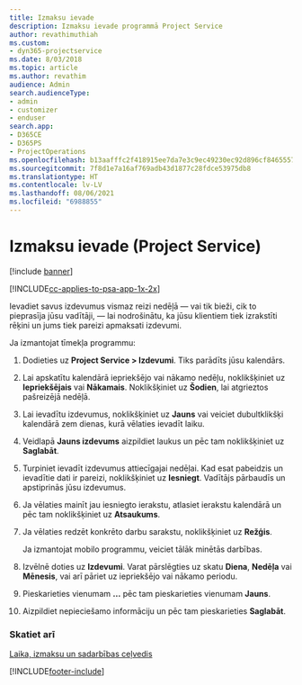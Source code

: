 ```yaml
---
title: Izmaksu ievade
description: Izmaksu ievade programmā Project Service
author: revathimuthiah
ms.custom:
- dyn365-projectservice
ms.date: 8/03/2018
ms.topic: article
ms.author: revathim
audience: Admin
search.audienceType:
- admin
- customizer
- enduser
search.app:
- D365CE
- D365PS
- ProjectOperations
ms.openlocfilehash: b13aafffc2f418915ee7da7e3c9ec49230ec92d896cf8465557347c269df57f3
ms.sourcegitcommit: 7f8d1e7a16af769adb43d1877c28fdce53975db8
ms.translationtype: HT
ms.contentlocale: lv-LV
ms.lasthandoff: 08/06/2021
ms.locfileid: "6988855"
---
```

# <a name="enter-expenses-project-service"></a>Izmaksu ievade (Project Service)

[!include [banner](../includes/psa-now-project-operations.md)]

[!INCLUDE[cc-applies-to-psa-app-1x-2x](../includes/cc-applies-to-psa-app-1x-2x.md)]

Ievadiet savus izdevumus vismaz reizi nedēļā — vai tik bieži, cik to pieprasīja jūsu vadītāji, — lai nodrošinātu, ka jūsu klientiem tiek izrakstīti rēķini un jums tiek pareizi apmaksati izdevumi.  
  
 Ja izmantojat tīmekļa programmu:  
  
1. Dodieties uz **Project Service > Izdevumi**. Tiks parādīts jūsu kalendārs.  
  
2. Lai apskatītu kalendārā iepriekšējo vai nākamo nedēļu, noklikšķiniet uz **Iepriekšējais** vai **Nākamais**. Noklikšķiniet uz **Šodien**, lai atgrieztos pašreizējā nedēļā.  
  
3. Lai ievadītu izdevumus, noklikšķiniet uz **Jauns** vai veiciet dubultklikšķi kalendārā zem dienas, kurā vēlaties ievadīt laiku.  
  
4. Veidlapā **Jauns izdevums** aizpildiet laukus un pēc tam noklikšķiniet uz **Saglabāt**.  
  
5. Turpiniet ievadīt izdevumus attiecīgajai nedēļai. Kad esat pabeidzis un ievadītie dati ir pareizi, noklikšķiniet uz **Iesniegt**. Vadītājs pārbaudīs un apstiprinās jūsu izdevumus.  
  
6. Ja vēlaties mainīt jau iesniegto ierakstu, atlasiet ierakstu kalendārā un pēc tam noklikšķiniet uz **Atsaukums**.  
  
7. Ja vēlaties redzēt konkrēto darbu sarakstu, noklikšķiniet uz **Režģis**.  
  
   Ja izmantojat mobilo programmu, veiciet tālāk minētās darbības.  
  
8. Izvēlnē doties uz **Izdevumi**.     Varat pārslēgties uz skatu **Diena**, **Nedēļa** vai **Mēnesis**, vai arī pāriet uz iepriekšējo vai nākamo periodu.  
  
9. Pieskarieties vienumam **…** pēc tam pieskarieties vienumam **Jauns**.  
  
10. Aizpildiet nepieciešamo informāciju un pēc tam pieskarieties **Saglabāt**.  
  
### <a name="see-also"></a>Skatiet arī  
 [Laika, izmaksu un sadarbības ceļvedis](../psa/time-expense-collaboration-guide.md)


[!INCLUDE[footer-include](../includes/footer-banner.md)]
